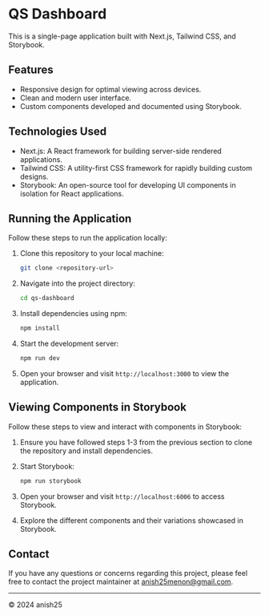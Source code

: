 # QS Dashboard

This is a single-page application built with Next.js, Tailwind CSS, and Storybook.

## Features

- Responsive design for optimal viewing across devices.
- Clean and modern user interface.
- Custom components developed and documented using Storybook.

## Technologies Used

- Next.js: A React framework for building server-side rendered applications.
- Tailwind CSS: A utility-first CSS framework for rapidly building custom designs.
- Storybook: An open-source tool for developing UI components in isolation for React applications.

## Running the Application

Follow these steps to run the application locally:

1. Clone this repository to your local machine:

   ```bash
   git clone <repository-url>
   ```

2. Navigate into the project directory:

   ```bash
   cd qs-dashboard
   ```

3. Install dependencies using npm:

   ```bash
   npm install
   ```

4. Start the development server:

   ```bash
   npm run dev
   ```

5. Open your browser and visit `http://localhost:3000` to view the application.

## Viewing Components in Storybook

Follow these steps to view and interact with components in Storybook:

1. Ensure you have followed steps 1-3 from the previous section to clone the repository and install dependencies.

2. Start Storybook:

   ```bash
   npm run storybook
   ```

3. Open your browser and visit `http://localhost:6006` to access Storybook.

4. Explore the different components and their variations showcased in Storybook.

## Contact

If you have any questions or concerns regarding this project, please feel free to contact the project maintainer at [anish25menon@gmail.com](mailto:anish25menon@gmail.com).

---

© 2024 anish25
